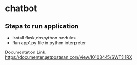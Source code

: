 # chatbot
## Steps to run application
* Install flask,dnspython modules.
* Run app1.py file in python interpreter

Documentation Link: https://documenter.getpostman.com/view/10103445/SWT5i1RX
